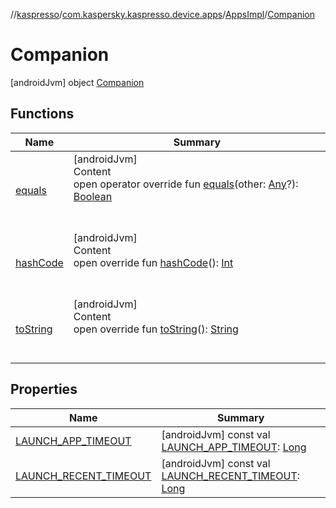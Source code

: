 //[kaspresso](../../../index.md)/[com.kaspersky.kaspresso.device.apps](../../index.md)/[AppsImpl](../index.md)/[Companion](index.md)



# Companion  
 [androidJvm] object [Companion](index.md)   


## Functions  
  
|  Name|  Summary| 
|---|---|
| [equals](https://kotlinlang.org/api/latest/jvm/stdlib/kotlin/-any/equals.html)| [androidJvm]  <br>Content  <br>open operator override fun [equals](https://kotlinlang.org/api/latest/jvm/stdlib/kotlin/-any/equals.html)(other: [Any](https://kotlinlang.org/api/latest/jvm/stdlib/kotlin/-any/index.html)?): [Boolean](https://kotlinlang.org/api/latest/jvm/stdlib/kotlin/-boolean/index.html)  <br><br><br>
| [hashCode](https://kotlinlang.org/api/latest/jvm/stdlib/kotlin/-any/hash-code.html)| [androidJvm]  <br>Content  <br>open override fun [hashCode](https://kotlinlang.org/api/latest/jvm/stdlib/kotlin/-any/hash-code.html)(): [Int](https://kotlinlang.org/api/latest/jvm/stdlib/kotlin/-int/index.html)  <br><br><br>
| [toString](https://kotlinlang.org/api/latest/jvm/stdlib/kotlin/-any/to-string.html)| [androidJvm]  <br>Content  <br>open override fun [toString](https://kotlinlang.org/api/latest/jvm/stdlib/kotlin/-any/to-string.html)(): [String](https://kotlinlang.org/api/latest/jvm/stdlib/kotlin/-string/index.html)  <br><br><br>


## Properties  
  
|  Name|  Summary| 
|---|---|
| [LAUNCH_APP_TIMEOUT](index.md#com.kaspersky.kaspresso.device.apps/AppsImpl.Companion/LAUNCH_APP_TIMEOUT/#/PointingToDeclaration/)|  [androidJvm] const val [LAUNCH_APP_TIMEOUT](index.md#com.kaspersky.kaspresso.device.apps/AppsImpl.Companion/LAUNCH_APP_TIMEOUT/#/PointingToDeclaration/): [Long](https://kotlinlang.org/api/latest/jvm/stdlib/kotlin/-long/index.html)   <br>
| [LAUNCH_RECENT_TIMEOUT](index.md#com.kaspersky.kaspresso.device.apps/AppsImpl.Companion/LAUNCH_RECENT_TIMEOUT/#/PointingToDeclaration/)|  [androidJvm] const val [LAUNCH_RECENT_TIMEOUT](index.md#com.kaspersky.kaspresso.device.apps/AppsImpl.Companion/LAUNCH_RECENT_TIMEOUT/#/PointingToDeclaration/): [Long](https://kotlinlang.org/api/latest/jvm/stdlib/kotlin/-long/index.html)   <br>

